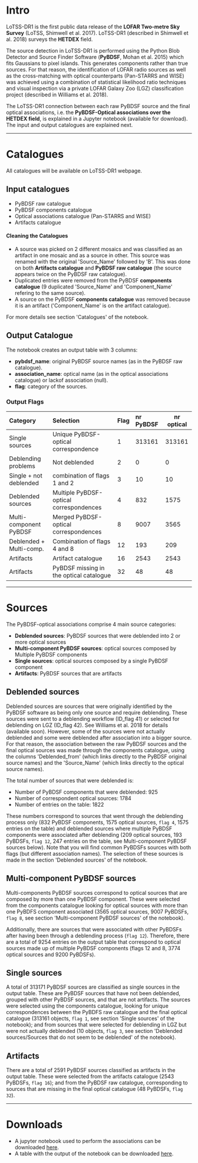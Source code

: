 
# Intro 

LoTSS-DR1 is the first public data release of the **LOFAR Two-metre Sky Survey** (LoTSS, Shimwell et al. 2017). LoTSS-DR1 (described in Shimwell et al. 2018) surveys the **HETDEX** field.

The source detection in LoTSS-DR1 is performed using the Python Blob Detector and Source Finder Software (**PyBDSF**, Mohan et al. 2015) which fits Gaussians to pixel islands. This generates components rather than true sources. For that reason, the identification of LOFAR radio sources as well as the cross-matching with optical counterparts (Pan-STARRS and WISE) was achieved using a combination of statistical likelihood ratio techniques and visual inspection via a private LOFAR Galaxy Zoo (LGZ) classification project (described in Williams et al. 2018).

The LoTSS-DR1 connection between each raw PyBDSF source and the final optical associations, i.e. the **PyBDSF-Optical associations over the HETDEX field**, is explained in a Jupyter notebook (available for download). The input and output catalogues are explained next. 

***

# Catalogues

All catalogues will be available on LoTSS-DR1 webpage. 

## Input catalogues

* PyBDSF raw catalogue 
* PyBDSF components catalogue
* Optical associations catalogue (Pan-STARRS and WISE)
* Artifacts catalogue

#### Cleaning the Catalogues

* A source was picked on 2 different mosaics and was classified as an artifact in one mosaic and as a source in other. This source was renamed with the original 'Source_Name' followed by 'B'. This was done on both **Artifacts catalogue** and **PyBDSF raw catalogue** (the source appears twice on the PyBDSF raw catalogue).
* Duplicated entries were removed from the PyBDSF **components catalogue** (9 duplicated 'Source_Name' and 'Component_Name' refering to the same source).
* A source on the PyBDSF **components catalogue** was removed because it is an artifact ('Component_Name' is on the artifact catalogue).

For more details see section 'Catalogues' of the notebook.

## Output Catalogue

The notebook creates an output table with 3 columns: 

* **pybdsf_name**: original PyBDSF source names (as in the PyBDSF raw catalogue).
* **association_name**: optical name (as in the optical associations catalogue) or lackof association (null). 
* **flag**: category of the sources. 


### Output Flags

| Category                 | Selection                               | Flag  | nr PyBDSF     | nr optical    |
|:-------------------------|:----------------------------------------|:------|:--------------|---------------|
| Single sources           | Unique PyBDSF-optical correspondence    |   1   | 313161        | 313161        |
| Deblending problems      | Not deblended                           |   2   | 0             | 0             |
| Single + not deblended   | combination of flags 1 and 2            |   3   | 10            | 10            |
| Deblended sources        | Multiple PyBDSF-optical correspondences |   4   | 832           | 1575          |
| Multi-component PyBDSF   | Merged PyBDSF-optical correspondences   |   8   | 9007          | 3565          |
| Deblended + Multi-comp.  | Combination of flags 4 and 8            |   12  | 193           | 209           |
| Artifacts                | Artifact catalogue                      |   16  | 2543          | 2543          |
| Artifacts                | PyBDSF missing in the optical catalogue |   32  | 48            | 48            |


***

# Sources

The PyBDSF-optical associations comprise 4 main source categories:

* **Deblended sources**: PyBDSF sources that were deblended into 2 or more optical sources
* **Multi-component PyBDSF sources**: optical sources composed by Multiple PyBDSF components
* **Single sources**: optical sources composed by a single PyBDSF component
* **Artifacts**: PyBDSF sources that are artifacts


## Deblended sources

Deblended sources are sources that were originally identified by the PyBDSF software as being only one source and require deblending. 
These sources were sent to a deblending workflow (ID_flag 41) or selected for deblending on LGZ (ID_flag 42). See Williams et al. 2018 for details (available soon). However, some of the sources were not actually deblended and some were deblended after association into a bigger source. For that reason, the association between the raw PyBDSF sources and the final optical sources was made through the components catalogue, using the columns 'Deblended_from' (which links directly to the PyBDSF original source names) and the 'Source_Name' (which links directly to the optical source names). 

The total number of sources that were deblended is:

* Number of PyBDSF components that were deblended: 925
* Number of correspondent optical sources: 1784
* Number of entries on the table: 1822

These numbers correspond to sources that went through the deblending process only (832 PyBDSF components, 1575 optical sources, `flag 4`, 1575 entries on the table) and deblended sources where multiple PyBDSF components were associated after deblending (209 optical sources, 193 PyBDSFs, `flag 12`, 247 entries on the table, see Multi-component PyBDSF sources below). Note that you will find common PyBDSFs sources with both flags (but different association names). The selection of these sources is made in the section 'Deblended sources' of the notebook.




## Multi-component PyBDSF sources

Multi-components PyBDSF sources correspond to optical sources that are composed by more than one PyBDSF component. These were selected from the components catalogue looking for optical sources with more than one PyBDFS component associated (3565 optical sources, 9007 PyBDSFs, `flag 8`, see section 'Multi-component PyBDSF sources' of the notebook).

Additionally, there are sources that were associated with other PyBDSFs after having been through a deblending process (`flag 12`). 
Therefore, there are a total of 9254 entries on the output table that correspond to optical sources made up of multiple PyBDSF components (flags 12 and 8, 3774 optical sources and 9200 PyBDSFs). 


## Single sources 

A total of 313171 PyBDSF sources are classified as single sources in the output table. These are PyBDSF sources that have not been deblended, grouped with other PyBDSF sources, and that are not artifacts. The sources were selected using the components catalogue, looking for unique correspondences between the PyBDFS raw catalogue and the final optical catalogue (313161 objects, `flag 1`, see section 'Single sources' of the notebook); and from sources that were selected for deblending in LGZ but were not actually deblended (10 objects, `flag 3`, see section 'Deblended sources/Sources that do not seem to be deblended' of the notebook).


## Artifacts

There are a total of 2591 PyBDSF sources classified as artifacts in the output table. These were selected from the artifacts catalogue (2543 PyBDSFs, `flag 16`); and from the PyBDSF raw catalogue, corresponding to sources that are missing in the final optical catalogue (48 PyBDSFs, `flag 32`).

***

# Downloads 

* A jupyter notebook used to perform the associations can be downloaded <a href="../PyBDSF_DR1_associations.ipynb">here</a>. 
* A table with the output of the notebook can be downloaded <a href="../output_table.fits">here</a>. 





